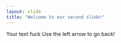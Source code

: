 ```yaml
---
layout: slide
title: "Welcome to our second slide!"
---
```

Your text fuck
Use the left arrow to go back!
